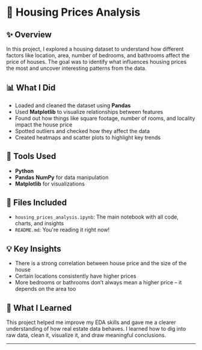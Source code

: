 # 🏡 Housing Prices Analysis

## ✨ Overview
In this project, I explored a housing dataset to understand how different factors like location, area, number of bedrooms, and bathrooms affect the price of houses. The goal was to identify what influences housing prices the most and uncover interesting patterns from the data.

## 📊 What I Did
- Loaded and cleaned the dataset using **Pandas**
- Used **Matplotlib** to visualize relationships between features
- Found out how things like square footage, number of rooms, and locality impact the house price
- Spotted outliers and checked how they affect the data
- Created heatmaps and scatter plots to highlight key trends

## 🔧 Tools Used
- **Python**
- **Pandas** **NumPy** for data manipulation
- **Matplotlib**  for visualizations

## 📁 Files Included
- `housing_prices_analysis.ipynb`: The main notebook with all code, charts, and insights
- `README.md`: You're reading it right now!

## 💡 Key Insights
- There is a strong correlation between house price and the size of the house
- Certain locations consistently have higher prices
- More bedrooms or bathrooms don’t always mean a higher price – it depends on the area too

## 🤔 What I Learned
This project helped me improve my EDA skills and gave me a clearer understanding of how real estate data behaves. I learned how to dig into raw data, clean it, visualize it, and draw meaningful conclusions.

---

